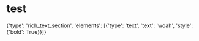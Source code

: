 # test

{'type': 'rich_text_section', 'elements': [{'type': 'text', 'text': 'woah', 'style': {'bold': True}}]}